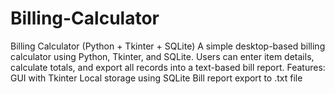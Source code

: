 # Billing-Calculator
Billing Calculator (Python + Tkinter + SQLite) A simple desktop-based billing calculator using Python, Tkinter, and SQLite. Users can enter item details, calculate totals, and export all records into a text-based bill report.  Features:  GUI with Tkinter  Local storage using SQLite  Bill report export to .txt file
